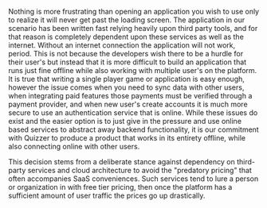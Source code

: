 Nothing is more frustrating than opening an application you wish to use only to realize it will never get past the loading screen. The application in our scenario has been written fast relying heavily upon third party tools, and for that reason is completely dependent upon these services as well as the internet. Without an internet connection the application will not work, period. This is not because the developers wish there to be a hurdle for their user's but instead that it is more difficult to build an application that runs just fine offline while also working with multiple user's on the platform. It is true that writing a single player game or application is easy enough, however the issue comes when you need to sync data with other users, when integrating paid features those payments must be verified through a payment provider, and when new user's create accounts it is much more secure to use an authentication service that is online. While these issues do exist and the easier option is to just give in the pressure and use online based services to abstract away backend functionality, it is our commitment with Quizzer to produce a product that works in its entirety offline, while also connecting online with other users.

This decision stems from a deliberate stance against dependency on third-party services and cloud architecture to avoid the "predatory pricing" that often accompanies SaaS conveniences. Such services tend to lure a person or organization in with free tier pricing, then once the platform has a sufficient amount of user traffic the prices go up drastically.